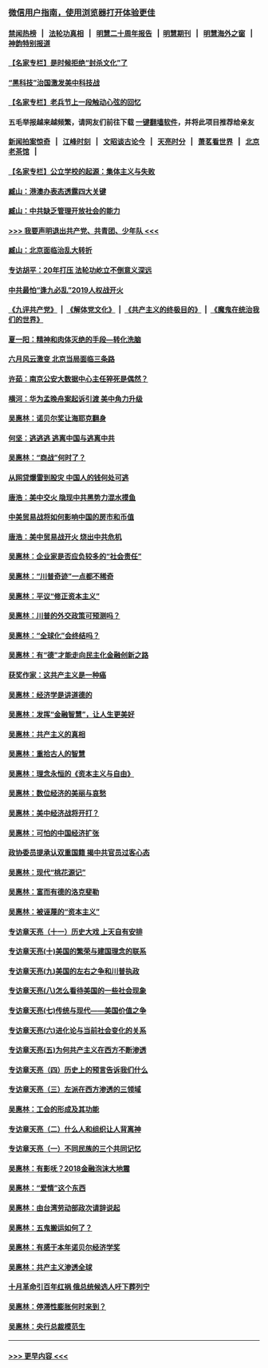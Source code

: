 ### [微信用户指南，使用浏览器打开体验更佳](https://github.com/gfw-breaker/banned-news1/blob/master/indexes/wechat-guide.md?t=0)
#### [禁闻热榜](热点新闻.md?t=0)  &nbsp;&nbsp;|&nbsp;&nbsp; [法轮功真相](https://github.com/gfw-breaker/truth/blob/master/README.md?t=0) &nbsp;&nbsp;|&nbsp;&nbsp; [明慧二十周年报告](https://github.com/gfw-breaker/mh-reports/blob/master/README.md?t=0) &nbsp;&nbsp;|&nbsp;&nbsp;[明慧期刊](https://github.com/gfw-breaker/mh-qikan) &nbsp;&nbsp;|&nbsp;&nbsp; [明慧海外之窗](https://github.com/gfw-breaker/mh-news/blob/master/README.md?t=0) &nbsp;&nbsp;|&nbsp;&nbsp; [神韵特别报道](https://github.com/gfw-breaker/mh-news/blob/master/shenyun.md?t=0)
#### [【名家专栏】是时候拒绝“封杀文化”了](../pages/nsc423/n11814093.md?t=02102022) 
#### [“黑科技”治国激发美中科技战](../pages/nsc423/n11638056.md?t=02102022) 
#### [【名家专栏】老兵节上一段触动心弦的回忆](../pages/nsc423/n11646016.md?t=02102022) 
#### 五毛举报越来越频繁，请网友们前往下载 [一键翻墙软件](https://github.com/gfw-breaker/ssr-accounts)，并将此项目推荐给亲友
#### [新闻拍案惊奇](https://github.com/gfw-breaker/banned-news1/blob/master/pages/link4.md) &nbsp;&nbsp;|&nbsp;&nbsp; [江峰时刻](https://github.com/gfw-breaker/banned-news1/blob/master/pages/link4.md) &nbsp;&nbsp;|&nbsp;&nbsp; [文昭谈古论今](https://github.com/gfw-breaker/banned-news1/blob/master/pages/link4.md) &nbsp;&nbsp;|&nbsp;&nbsp; [天亮时分](https://github.com/gfw-breaker/banned-news1/blob/master/pages/link4.md) &nbsp;&nbsp;|&nbsp;&nbsp; [萧茗看世界](https://github.com/gfw-breaker/banned-news1/blob/master/pages/link4.md) &nbsp;&nbsp;|&nbsp;&nbsp; [北京老茶馆](https://github.com/gfw-breaker/banned-news1/blob/master/pages/link4.md) &nbsp;&nbsp;|&nbsp;&nbsp; 
#### [【名家专栏】公立学校的起源：集体主义与失败](../pages/nsc423/n11601833.md?t=02102022) 
#### [臧山：港澳办表态透露四大关键](../pages/nsc423/n11421628.md?t=02102022) 
#### [臧山：中共缺乏管理开放社会的能力](../pages/nsc423/n11407457.md?t=02102022) 
#### [>>> 我要声明退出共产党、共青团、少年队 <<<](https://github.com/begood0513/goodnews/blob/master/quit/letter.md) 
#### [臧山：北京面临治乱大转折](../pages/nsc423/n11406895.md?t=02102022) 
#### [专访胡平：20年打压 法轮功屹立不倒意义深远](../pages/nsc423/n11398800.md?t=02102022) 
#### [中共最怕“逢九必乱”2019人权战开火](../pages/nsc423/n11385248.md?t=02102022) 
#### [《九评共产党》](https://github.com/begood0513/9ping.md/blob/master/README.md) &nbsp;|&nbsp; [《解体党文化》](../../../../jtdwh.md/blob/master/README.md)  &nbsp;|&nbsp; [《共产主义的终极目的》](../../../../gczydzjmd.md/blob/master/README.md) &nbsp;|&nbsp; [《魔鬼在统治我们的世界》](../../../../mgztzwmdsj.md/blob/master/README.md) 
#### [夏一阳：精神和肉体灭绝的手段—转化洗脑](../pages/nsc423/n11368250.md?t=02102022) 
#### [六月风云激变 北京当局面临三条路](../pages/nsc423/n11313668.md?t=02102022) 
#### [许茹：南京公安大数据中心主任猝死是偶然？](../pages/nsc423/n11064744.md?t=02102022) 
#### [横河：华为孟晚舟案起诉引渡 美中角力升级](../pages/nsc423/n11027230.md?t=02102022) 
#### [吴惠林：诺贝尔奖让海耶克翻身](../pages/nsc423/n10890049.md?t=02102022) 
#### [何坚：逃逃逃 逃离中国与逃离中共](../pages/nsc423/n10592891.md?t=02102022) 
#### [吴惠林：“商战”何时了？](../pages/nsc423/n10573558.md?t=02102022) 
#### [从网贷爆雷到股灾 中国人的钱何处可逃](../pages/nsc423/n10572800.md?t=02102022) 
#### [唐浩：美中交火 隐现中共黑势力混水摸鱼](../pages/nsc423/n10544040.md?t=02102022) 
#### [中美贸易战将如何影响中国的房市和币值](../pages/nsc423/n10543697.md?t=02102022) 
#### [唐浩：美中贸易战开火 烧出中共危机](../pages/nsc423/n10540126.md?t=02102022) 
#### [吴惠林：企业家是否应负较多的“社会责任”](../pages/nsc423/n10535022.md?t=02102022) 
#### [吴惠林：“川普奇迹”一点都不稀奇](../pages/nsc423/n10512808.md?t=02102022) 
#### [吴惠林：平议“修正资本主义”](../pages/nsc423/n10495724.md?t=02102022) 
#### [吴惠林：川普的外交政策可预测吗？](../pages/nsc423/n10462387.md?t=02102022) 
#### [吴惠林：“全球化”会终结吗？](../pages/nsc423/n10452838.md?t=02102022) 
#### [吴惠林：有“德”才能走向民主化金融创新之路](../pages/nsc423/n10432292.md?t=02102022) 
#### [获奖作家：这共产主义是一种癌](../pages/nsc423/n10431541.md?t=02102022) 
#### [吴惠林：经济学是讲道德的](../pages/nsc423/n10398014.md?t=02102022) 
#### [吴惠林：发挥“金融智慧”，让人生更美好](../pages/nsc423/n10375019.md?t=02102022) 
#### [吴惠林：共产主义的真相](../pages/nsc423/n10351394.md?t=02102022) 
#### [吴惠林：重拾古人的智慧](../pages/nsc423/n10337691.md?t=02102022) 
#### [吴惠林：理念永恒的《资本主义与自由》](../pages/nsc423/n10316274.md?t=02102022) 
#### [吴惠林：数位经济的美丽与哀愁](../pages/nsc423/n10292946.md?t=02102022) 
#### [吴惠林：美中经济战将开打？](../pages/nsc423/n10258825.md?t=02102022) 
#### [吴惠林：可怕的中国经济扩张](../pages/nsc423/n10219147.md?t=02102022) 
#### [政协委员提承认双重国籍 揭中共官员过客心态](../pages/nsc423/n10208809.md?t=02102022) 
#### [吴惠林：现代“桃花源记”](../pages/nsc423/n10185234.md?t=02102022) 
#### [吴惠林：富而有德的洛克斐勒](../pages/nsc423/n10142264.md?t=02102022) 
#### [吴惠林：被诬蔑的“资本主义”](../pages/nsc423/n10124816.md?t=02102022) 
#### [专访章天亮（十一）历史大戏 上天自有安排](../pages/nsc423/n10094905.md?t=02102022) 
#### [专访章天亮(十)美国的繁荣与建国理念的联系](../pages/nsc423/n10094899.md?t=02102022) 
#### [专访章天亮(九)美国的左右之争和川普执政](../pages/nsc423/n10094889.md?t=02102022) 
#### [专访章天亮(八)怎么看待美国的一些社会现象](../pages/nsc423/n10094857.md?t=02102022) 
#### [专访章天亮(七)传统与现代——美国价值之争](../pages/nsc423/n10093140.md?t=02102022) 
#### [专访章天亮(六)进化论与当前社会变化的关系](../pages/nsc423/n10092036.md?t=02102022) 
#### [专访章天亮(五)为何共产主义在西方不断渗透](../pages/nsc423/n10083620.md?t=02102022) 
#### [专访章天亮（四）历史上的预言告诉我们什么](../pages/nsc423/n10083606.md?t=02102022) 
#### [专访章天亮（三）左派在西方渗透的三领域](../pages/nsc423/n10081115.md?t=02102022) 
#### [吴惠林：工会的形成及其功能](../pages/nsc423/n10080633.md?t=02102022) 
#### [专访章天亮（二）什么人和组织让人背离神](../pages/nsc423/n10076637.md?t=02102022) 
#### [专访章天亮（一）不同民族的三个共同记忆](../pages/nsc423/n10074188.md?t=02102022) 
#### [吴惠林：有影呒？2018金融泡沫大地震](../pages/nsc423/n10040534.md?t=02102022) 
#### [吴惠林：“爱情”这个东西](../pages/nsc423/n10019423.md?t=02102022) 
#### [吴惠林：由台湾劳动部政次请辞说起](../pages/nsc423/n9979679.md?t=02102022) 
#### [吴惠林：五鬼搬运如何了？](../pages/nsc423/n9925338.md?t=02102022) 
#### [吴惠林：有感于本年诺贝尔经济学奖](../pages/nsc423/n9871883.md?t=02102022) 
#### [吴惠林：共产主义渗透全球](../pages/nsc423/n9812748.md?t=02102022) 
#### [十月革命引百年红祸 俄总统候选人吁下葬列宁](../pages/nsc423/n9810182.md?t=02102022) 
#### [吴惠林：停滞性膨胀何时来到？](../pages/nsc423/n9764136.md?t=02102022) 
#### [吴惠林：央行总裁模范生](../pages/nsc423/n9728134.md?t=02102022) 

----
#### [ >>> 更早内容 <<< ](../indexes/nsc423-earlier.md)
